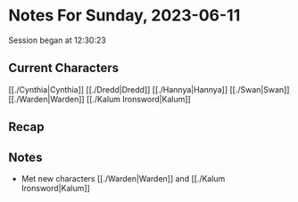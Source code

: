 # Notes For Sunday, 2023-06-11
Session began at 12:30:23
## Current Characters
[[./Cynthia|Cynthia]]
[[./Dredd|Dredd]]
[[./Hannya|Hannya]]
[[./Swan|Swan]]
[[./Warden|Warden]]
[[./Kalum Ironsword|Kalum]]
## Recap


## Notes
- Met new characters [[./Warden|Warden]] and [[./Kalum Ironsword|Kalum]]